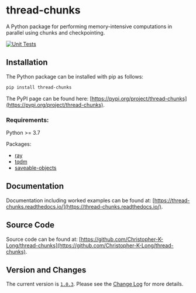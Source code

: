 # thread-chunks
A Python package for performing memory-intensive computations in parallel using chunks and checkpointing.

[![Unit Tests](https://github.com/Christopher-K-Long/thread-chunks/actions/workflows/test-python-package.yml/badge.svg)](https://github.com/Christopher-K-Long/thread-chunks/actions/workflows/test-python-package.yml)

## Installation

The Python package can be installed with pip as follows:
```bash
pip install thread-chunks
```

The PyPI page can be found here: [https://pypi.org/project/thread-chunks](https://pypi.org/project/thread-chunks).

### Requirements:

Python >= 3.7

Packages:

- [ray](https://www.ray.io/)
- [tqdm](https://tqdm.github.io/)
- [saveable-objects](https://saveable-objects.readthedocs.io/)

## Documentation

Documentation including worked examples can be found at: [https://thread-chunks.readthedocs.io/](https://thread-chunks.readthedocs.io/).

## Source Code

Source code can be found at: [https://github.com/Christopher-K-Long/thread-chunks](https://github.com/Christopher-K-Long/thread-chunks).


## Version and Changes

The current version is [`1.0.3`](ChangeLog.md#release-103). Please see the [Change Log](ChangeLog.md) for more
details.